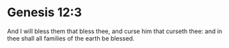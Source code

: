 # Genesis 12:3

And I will bless them that bless thee, and curse him that curseth thee: and in thee shall all families of the earth be blessed.